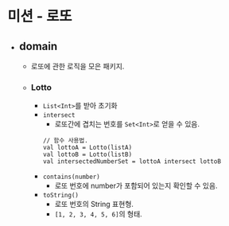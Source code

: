 # 미션 - 로또

- ## domain
  - 로또에 관한 로직을 모은 패키지.
  - ### Lotto
    - `List<Int>`를 받아 초기화
    - `intersect`
      - 로또간에 겹치는 번호를 `Set<Int>`로 얻을 수 있음.
       ```
      // 함수 사용법.
      val lottoA = Lotto(listA)
      val lottoB = Lotto(listB)
      val intersectedNumberSet = lottoA intersect lottoB 
       ```
    - `contains(number)`
      - 로또 번호에 number가 포함되어 있는지 확인할 수 있음.
    - `toString()`
      - 로또 번호의 String 표현형.
      - `[1, 2, 3, 4, 5, 6]`의 형태.